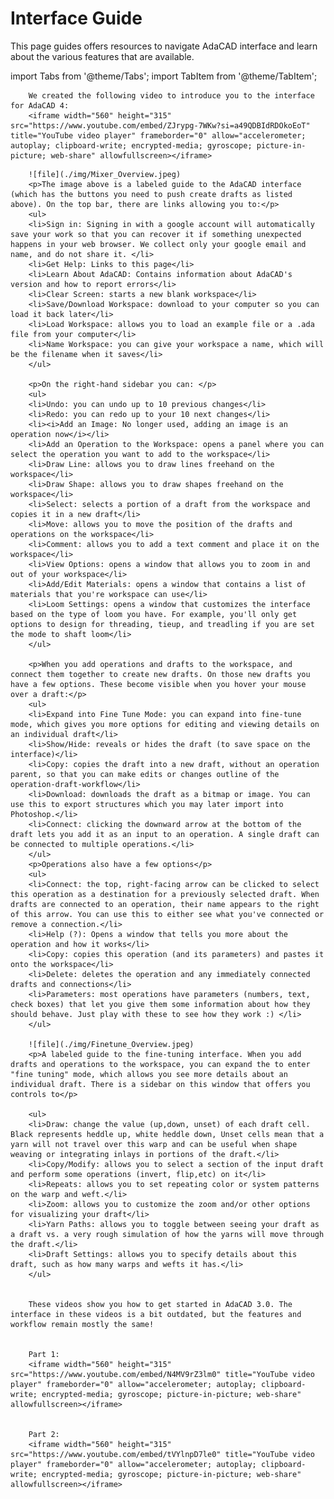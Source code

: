 # Interface Guide

This page guides offers resources to navigate AdaCAD interface and learn about the various features that are available. 

import Tabs from '@theme/Tabs';
import TabItem from '@theme/TabItem';



<Tabs>
<TabItem value="adacad4" label="AdaCAD 4" default>

        We created the following video to introduce you to the interface for AdaCAD 4:
        <iframe width="560" height="315" src="https://www.youtube.com/embed/ZJrypg-7WKw?si=a49QDBIdRDOkoEoT" title="YouTube video player" frameborder="0" allow="accelerometer; autoplay; clipboard-write; encrypted-media; gyroscope; picture-in-picture; web-share" allowfullscreen></iframe>


</TabItem>

<TabItem value="adacad3" label="AdaCAD 3">


        ![file](./img/Mixer_Overview.jpeg)
        <p>The image above is a labeled guide to the AdaCAD interface (which has the buttons you need to push create drafts as listed above). On the top bar, there are links allowing you to:</p>
        <ul>
        <li>Sign in: Signing in with a google account will automatically save your work so that you can recover it if something unexpected happens in your web browser. We collect only your google email and name, and do not share it. </li>
        <li>Get Help: Links to this page</li>
        <li>Learn About AdaCAD: Contains information about AdaCAD's version and how to report errors</li>
        <li>Clear Screen: starts a new blank workspace</li>
        <li>Save/Download Workspace: download to your computer so you can load it back later</li>
        <li>Load Workspace: allows you to load an example file or a .ada file from your computer</li>
        <li>Name Workspace: you can give your workspace a name, which will be the filename when it saves</li>
        </ul>

        <p>On the right-hand sidebar you can: </p>
        <ul>
        <li>Undo: you can undo up to 10 previous changes</li>
        <li>Redo: you can redo up to your 10 next changes</li>
        <li><i>Add an Image: No longer used, adding an image is an operation now</i></li>
        <li>Add an Operation to the Workspace: opens a panel where you can select the operation you want to add to the workspace</li>
        <li>Draw Line: allows you to draw lines freehand on the workspace</li>
        <li>Draw Shape: allows you to draw shapes freehand on the workspace</li>
        <li>Select: selects a portion of a draft from the workspace and copies it in a new draft</li>
        <li>Move: allows you to move the position of the drafts and operations on the workspace</li>
        <li>Comment: allows you to add a text comment and place it on the workspace</li>
        <li>View Options: opens a window that allows you to zoom in and out of your workspace</li>
        <li>Add/Edit Materials: opens a window that contains a list of materials that you're workspace can use</li>
        <li>Loom Settings: opens a window that customizes the interface based on the type of loom you have. For example, you'll only get options to design for threading, tieup, and treadling if you are set the mode to shaft loom</li>
        </ul>

        <p>When you add operations and drafts to the workspace, and connect them together to create new drafts. On those new drafts you have a few options. These become visible when you hover your mouse over a draft:</p>
        <ul>
        <li>Expand into Fine Tune Mode: you can expand into fine-tune mode, which gives you more options for editing and viewing details on an individual draft</li>
        <li>Show/Hide: reveals or hides the draft (to save space on the interface)</li>
        <li>Copy: copies the draft into a new draft, without an operation parent, so that you can make edits or changes outline of the operation-draft-workflow</li>
        <li>Download: downloads the draft as a bitmap or image. You can use this to export structures which you may later import into Photoshop.</li>
        <li>Connect: clicking the downward arrow at the bottom of the draft lets you add it as an input to an operation. A single draft can be connected to multiple operations.</li>
        </ul>
        <p>Operations also have a few options</p>
        <ul>
        <li>Connect: the top, right-facing arrow can be clicked to select this operation as a destination for a previously selected draft. When drafts are connected to an operation, their name appears to the right of this arrow. You can use this to either see what you've connected or remove a connection.</li>
        <li>Help (?): Opens a window that tells you more about the operation and how it works</li>
        <li>Copy: copies this operation (and its parameters) and pastes it onto the workspace</li>
        <li>Delete: deletes the operation and any immediately connected drafts and connections</li>
        <li>Parameters: most operations have parameters (numbers, text, check boxes) that let you give them some information about how they should behave. Just play with these to see how they work :) </li>
        </ul>

        ![file](./img/Finetune_Overview.jpeg)
        <p>A labeled guide to the fine-tuning interface. When you add drafts and operations to the workspace, you can expand the to enter "fine tuning" mode, which allows you see more details about an individual draft. There is a sidebar on this window that offers you controls to</p>

        <ul>
        <li>Draw: change the value (up,down, unset) of each draft cell. Black represents heddle up, white heddle down, Unset cells mean that a yarn will not travel over this warp and can be useful when shape weaving or integrating inlays in portions of the draft.</li>
        <li>Copy/Modify: allows you to select a section of the input draft and perform some operations (invert, flip,etc) on it</li>
        <li>Repeats: allows you to set repeating color or system patterns on the warp and weft.</li>
        <li>Zoom: allows you to customize the zoom and/or other options for visualizing your draft</li>
        <li>Yarn Paths: allows you to toggle between seeing your draft as a draft vs. a very rough simulation of how the yarns will move through the draft.</li>
        <li>Draft Settings: allows you to specify details about this draft, such as how many warps and wefts it has.</li>
        </ul>


        These videos show you how to get started in AdaCAD 3.0. The interface in these videos is a bit outdated, but the features and workflow remain mostly the same!


        Part 1: 
        <iframe width="560" height="315" src="https://www.youtube.com/embed/N4MV9rZ3lm0" title="YouTube video player" frameborder="0" allow="accelerometer; autoplay; clipboard-write; encrypted-media; gyroscope; picture-in-picture; web-share" allowfullscreen></iframe>


        Part 2: 
        <iframe width="560" height="315" src="https://www.youtube.com/embed/tVYlnpD7le0" title="YouTube video player" frameborder="0" allow="accelerometer; autoplay; clipboard-write; encrypted-media; gyroscope; picture-in-picture; web-share" allowfullscreen></iframe>


</TabItem>

</Tabs>

